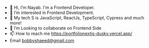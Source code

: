 - 👋 Hi, I’m Nayab. I'm a Frontend Developer.
- 👀 I’m interested in Frontend Development.
- 🌱 My tech S is JavaScript, ReactJs, TypeScript, Cypress and much more!
- 💞️ I’m Looking to collaborate on Frontend Side
- 📫 How to reach me https://portfolionextjs-dusky.vercel.app/
- Email bobbyshaeed@gmail.com
